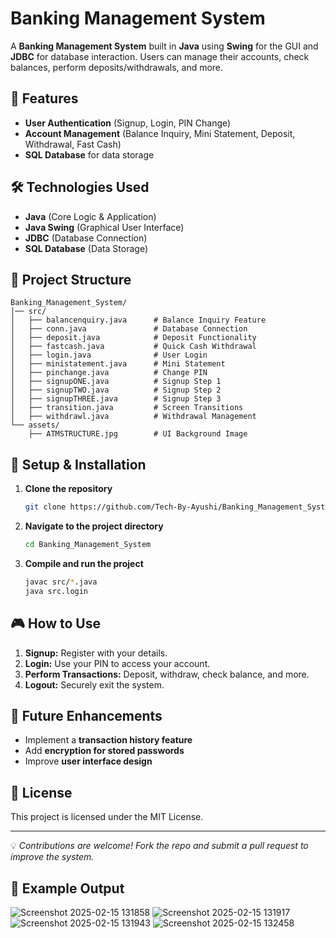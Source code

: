 # Banking Management System

A **Banking Management System** built in **Java** using **Swing** for the GUI and **JDBC** for database interaction. Users can manage their accounts, check balances, perform deposits/withdrawals, and more.

## 🚀 Features
- **User Authentication** (Signup, Login, PIN Change)
- **Account Management** (Balance Inquiry, Mini Statement, Deposit, Withdrawal, Fast Cash)
- **SQL Database** for data storage

## 🛠 Technologies Used
- **Java** (Core Logic & Application)
- **Java Swing** (Graphical User Interface)
- **JDBC** (Database Connection)
- **SQL Database** (Data Storage)

## 📂 Project Structure
```
Banking_Management_System/
│── src/
│   ├── balancenquiry.java      # Balance Inquiry Feature
│   ├── conn.java               # Database Connection
│   ├── deposit.java            # Deposit Functionality
│   ├── fastcash.java           # Quick Cash Withdrawal
│   ├── login.java              # User Login
│   ├── ministatement.java      # Mini Statement
│   ├── pinchange.java          # Change PIN
│   ├── signupONE.java          # Signup Step 1
│   ├── signupTWO.java          # Signup Step 2
│   ├── signupTHREE.java        # Signup Step 3
│   ├── transition.java         # Screen Transitions
│   ├── withdrawl.java          # Withdrawal Management
└── assets/
    ├── ATMSTRUCTURE.jpg        # UI Background Image
```

## 🔧 Setup & Installation
1. **Clone the repository**
   ```sh
   git clone https://github.com/Tech-By-Ayushi/Banking_Management_System.git
   ```
2. **Navigate to the project directory**
   ```sh
   cd Banking_Management_System
   ```
3. **Compile and run the project**
   ```sh
   javac src/*.java
   java src.login
   ```

## 🎮 How to Use
1. **Signup:** Register with your details.
2. **Login:** Use your PIN to access your account.
3. **Perform Transactions:** Deposit, withdraw, check balance, and more.
4. **Logout:** Securely exit the system.


## 🚀 Future Enhancements
- Implement a **transaction history feature**
- Add **encryption for stored passwords**
- Improve **user interface design**

## 📜 License
This project is licensed under the MIT License.

---
💡 *Contributions are welcome! Fork the repo and submit a pull request to improve the system.*
## 📌 Example Output
![Screenshot 2025-02-15 131858](https://github.com/user-attachments/assets/9c26f792-d9d2-44c6-a44b-33d1c6e82843)
![Screenshot 2025-02-15 131917](https://github.com/user-attachments/assets/f861af9d-575a-443d-9f60-82e64c582592)
![Screenshot 2025-02-15 131943](https://github.com/user-attachments/assets/75a8d5c6-bc1f-452f-b358-81f1c9f57a90)
![Screenshot 2025-02-15 132458](https://github.com/user-attachments/assets/53af87f7-fc2a-4aff-9d03-8651bac516ba)
